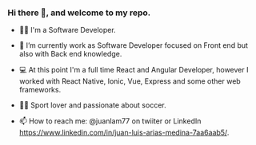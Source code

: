 ### Hi there 👋, and welcome to my repo.

- 👨‍💻 I'm a Software Developer.
- 💼 I’m currently work as Software Developer focused on Front end but also with Back end knowledge.
- 💻 At this point I'm a full time React and Angular Developer, however I worked  with React Native, Ionic, Vue, Express and some other web frameworks.
- 🏃‍♂️ Sport lover and passionate about soccer.

- 📫 How to reach me: @juanlam77 on twiiter or LinkedIn https://www.linkedin.com/in/juan-luis-arias-medina-7aa6aab5/.
